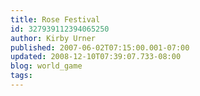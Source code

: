 ```yaml
---
title: Rose Festival
id: 327939112394065250
author: Kirby Urner
published: 2007-06-02T07:15:00.001-07:00
updated: 2008-12-10T07:39:07.733-08:00
blog: world_game
tags: 
---
```


